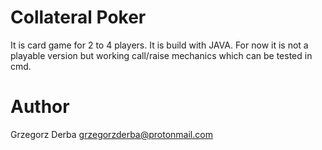 # Collateral Poker

It is card game for 2 to 4 players. It is build with JAVA.
For now it is not a playable version but working call/raise mechanics which can be 
tested in cmd.

# Author
Grzegorz Derba grzegorzderba@protonmail.com
